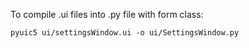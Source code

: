 To compile .ui files into .py file with form class:
```shell
pyuic5 ui/settingsWindow.ui -o ui/SettingsWindow.py
```

